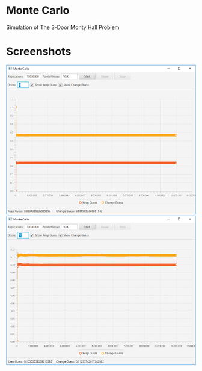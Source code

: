 # Monte Carlo

Simulation of The 3-Door Monty Hall Problem

# Screenshots
<img src="img/3_doors.png" width="600px" alt>
<img src="img/10_doors.png" width="600px" alt>